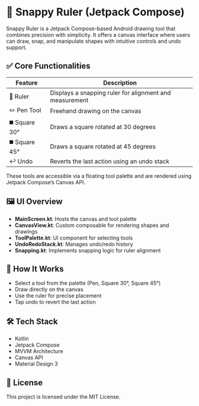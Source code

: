 # 🧮 Snappy Ruler (Jetpack Compose)

Snappy Ruler is a Jetpack Compose-based Android drawing tool that combines precision with simplicity. It offers a canvas interface where users can draw, snap, and manipulate shapes with intuitive controls and undo support.

## ✅ Core Functionalities

| Feature        | Description |
|----------------|-------------|
| 🧭 Ruler        | Displays a snapping ruler for alignment and measurement |
| ✏️ Pen Tool     | Freehand drawing on the canvas |
| ◼️ Square 30°   | Draws a square rotated at 30 degrees |
| ◼️ Square 45°   | Draws a square rotated at 45 degrees |
| ↩️ Undo         | Reverts the last action using an undo stack |

These tools are accessible via a floating tool palette and are rendered using Jetpack Compose’s Canvas API.

## 🖼️ UI Overview

- **MainScreen.kt**: Hosts the canvas and tool palette
- **CanvasView.kt**: Custom composable for rendering shapes and drawings
- **ToolPalette.kt**: UI component for selecting tools
- **UndoRedoStack.kt**: Manages undo/redo history
- **Snapping.kt**: Implements snapping logic for ruler alignment

## 🧪 How It Works

- Select a tool from the palette (Pen, Square 30°, Square 45°)
- Draw directly on the canvas
- Use the ruler for precise placement
- Tap undo to revert the last action

## 🛠️ Tech Stack

- Kotlin
- Jetpack Compose
- MVVM Architecture
- Canvas API
- Material Design 3

## 📄 License

This project is licensed under the MIT License.
